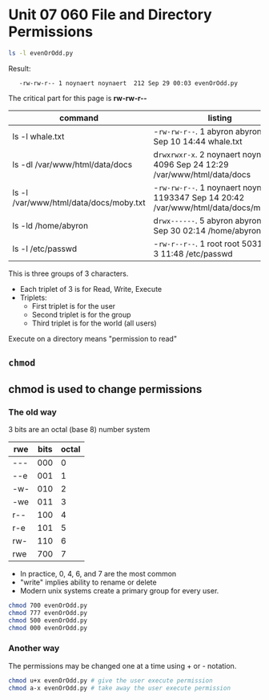 # Unit 07 060 File and Directory Permissions

```bash
ls -l evenOrOdd.py
```
Result:

```text
   -rw-rw-r-- 1 noynaert noynaert  212 Sep 29 00:03 evenOrOdd.py
```
The critical part for this page is **rw-rw-r--**

command|listing
---|---
ls -l whale.txt|-```rw-rw-r--```. 1 abyron abyron 122 Sep 10 14:44 whale.txt
ls -dl /var/www/html/data/docs | d```rwxrwxr-x```. 2 noynaert noynaert 4096 Sep 24 12:29 /var/www/html/data/docs
ls -l /var/www/html/data/docs/moby.txt | -```rw-rw-r--```. 1 noynaert noynaert 1193347 Sep 14 20:42 /var/www/html/data/docs/moby.txt
ls -ld /home/abyron | d```rwx------```. 5 abyron abyron 4096 Sep 30 02:14 /home/abyron
ls -l /etc/passwd | -```rw-r--r--```. 1 root root 5031 Sep  3 11:48 /etc/passwd

This is three groups of 3 characters.

* Each triplet of 3 is for Read, Write, Execute
* Triplets:
  * First triplet is for the user
  * Second triplet is for the group
  * Third triplet is for the world (all users)

Execute on a directory means "permission to read"

## ```chmod```

## chmod is used to change permissions

### The old way

3 bits are an octal (base 8) number system

rwe|bits|octal
---|---|---
---|000|0
--e|001|1
-w-|010|2
-we|011|3
r--|100|4
r-e|101|5
rw-|110|6
rwe|700|7

* In practice, 0, 4, 6, and 7 are the most common
* "write" implies ability to rename or delete
* Modern unix systems create a primary group for every user.

```bash
chmod 700 evenOrOdd.py
chmod 777 evenOrOdd.py
chmod 500 evenOrOdd.py
chmod 000 evenOrOdd.py
```

### Another way

The permissions may be changed one at a time using + or - notation.

```bash
chmod u+x evenOrOdd.py # give the user execute permission
chmod a-x evenOrOdd.py # take away the user execute permission